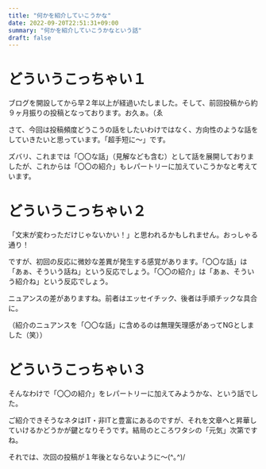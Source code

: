 ```yaml
---
title: "何かを紹介していこうかな"
date: 2022-09-20T22:51:31+09:00
summary: "何かを紹介していこうかなという話"
draft: false
---
```

# どういうこっちゃい１
ブログを開設してから早２年以上が経過いたしました。そして、前回投稿から約９ヶ月振りの投稿となっております。お久ぁ。（ゑ  

さて、今回は投稿頻度どうこうの話をしたいわけではなく、方向性のような話をしていきたいと思っています。「超手短に〜」です。  

ズバリ、これまでは「〇〇な話」（見解なども含む）として話を展開しておりましたが、これからは「〇〇の紹介」もレパートリーに加えていこうかなと考えています。

# どういうこっちゃい２
「文末が変わっただけじゃないかい！」と思われるかもしれません。おっしゃる通り！  

ですが、初回の反応に微妙な差異が発生する感覚があります。「〇〇な話」は「あぁ、そういう話ね」という反応でしょう。「〇〇の紹介」は「あぁ、そういう紹介ね」という反応でしょう。  

ニュアンスの差がありますね。前者はエッセイチック、後者は手順チックな具合に。  

（紹介のニュアンスを「〇〇な話」に含めるのは無理矢理感があってNGとしました（笑））

# どういうこっちゃい３
そんなわけで「〇〇の紹介」をレパートリーに加えてみようかな、という話でした。  

ご紹介できそうなネタはIT・非ITと豊富にあるのですが、それを文章へと昇華していけるかどうかが鍵となりそうです。結局のところワタシの「元気」次第ですね。  

それでは、次回の投稿が１年後とならないように〜(^｡^)/
